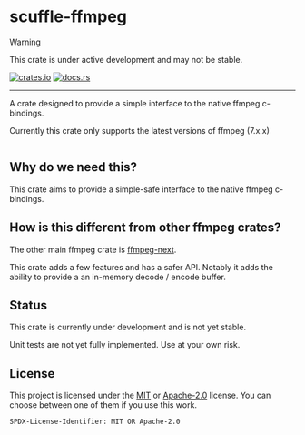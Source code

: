 # scuffle-ffmpeg

> [!WARNING]  
> This crate is under active development and may not be stable.

[![crates.io](https://img.shields.io/crates/v/scuffle-ffmpeg.svg)](https://crates.io/crates/scuffle-ffmpeg) [![docs.rs](https://img.shields.io/docsrs/scuffle-ffmpeg)](https://docs.rs/scuffle-ffmpeg)

---

A crate designed to provide a simple interface to the native ffmpeg c-bindings.

Currently this crate only supports the latest versions of ffmpeg (7.x.x)

```rs

```

## Why do we need this?

This crate aims to provide a simple-safe interface to the native ffmpeg c-bindings.

## How is this different from other ffmpeg crates?

The other main ffmpeg crate is [ffmpeg-next](https://github.com/zmwangx/rust-ffmpeg).

This crate adds a few features and has a safer API. Notably it adds the ability to provide a an in-memory decode / encode buffer.

## Status

This crate is currently under development and is not yet stable.

Unit tests are not yet fully implemented. Use at your own risk.

## License

This project is licensed under the [MIT](./LICENSE.MIT) or [Apache-2.0](./LICENSE.Apache-2.0) license.
You can choose between one of them if you use this work.

`SPDX-License-Identifier: MIT OR Apache-2.0`

